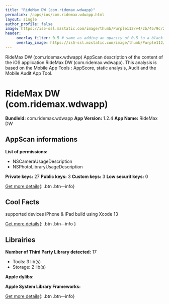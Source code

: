 ```yaml
---
title: "RideMax DW (com.ridemax.wdwapp)"
permalink: /apps/ios/com.ridemax.wdwapp.html
layout: single
author_profile: false
image: https://is5-ssl.mzstatic.com/image/thumb/Purple112/v4/2b/45/9c/2b459c27-1ecc-7408-ea2a-ca7dc934bcff/AppIcon-1x_U007emarketing-0-6-0-0-85-220.png/512x512bb.jpg
header: 
     overlay_filter: 0.5 # same as adding an opacity of 0.5 to a black background
     overlay_image: https://is5-ssl.mzstatic.com/image/thumb/Purple112/v4/2b/45/9c/2b459c27-1ecc-7408-ea2a-ca7dc934bcff/AppIcon-1x_U007emarketing-0-6-0-0-85-220.png/512x512bb.jpg
---
```

RideMax DW (com.ridemax.wdwapp) AppScan description of the content of the iOS application RideMax DW (com.ridemax.wdwapp). This analysis is based on the Mobile App Tools : AppScore, static analysis, Audit and the Mobile Audit App Tool.

# RideMax DW (com.ridemax.wdwapp)

**BundleId:** com.ridemax.wdwapp
**App Version:** 1.2.4
**App Name:** RideMax DW


## AppScan informations 

**List of permissions:** 
- NSCameraUsageDescription
- NSPhotoLibraryUsageDescription
  
  
**Private keys:** 27
**Public keys:** 3
**Custom keys:** 3
**Low securit keys:** 0
  
[Get more details](/pricing.html){: .btn .btn--info}

## Cool Facts

supported devices iPhone & iPad
build using Xcode 13
  
[Get more details](/pricing.html){: .btn .btn--info }

## Librairies 
**Number of Third Party Library detected:** 17
- Tools: 3 lib(s)
- Storage: 2 lib(s)


**Apple dylibs:**


**Apple System Library Frameworks:**


  
[Get more details](/pricing.html){: .btn .btn--info}

